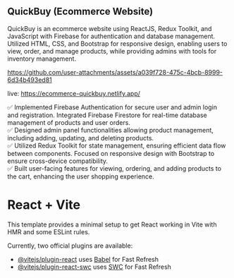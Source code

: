 ## QuickBuy (Ecommerce Website)
QuickBuy is an ecommerce website using ReactJS, Redux Toolkit, and JavaScript with Firebase for authentication and database management. Utilized HTML, CSS, and Bootstrap for responsive design, enabling users to view, order, and manage products, while providing admins with tools for inventory management.

https://github.com/user-attachments/assets/a039f728-475c-4bcb-8999-6d34b493ed81


live:  https://ecommerce-quickbuy.netlify.app/

✅ Implemented Firebase Authentication for secure user and admin login and registration. Integrated Firebase Firestore for
real-time database management of products and user orders.  
✅ Designed admin panel functionalities allowing product management, including adding, updating, and deleting products.  
✅ Utilized Redux Toolkit for state management, ensuring efficient data flow between components. Focused on responsive
design with Bootstrap to ensure cross-device compatibility.  
✅ Built user-facing features for viewing, ordering, and adding products to the cart, enhancing the user shopping experience.

# React + Vite

This template provides a minimal setup to get React working in Vite with HMR and some ESLint rules.

Currently, two official plugins are available:

- [@vitejs/plugin-react](https://github.com/vitejs/vite-plugin-react/blob/main/packages/plugin-react/README.md) uses [Babel](https://babeljs.io/) for Fast Refresh
- [@vitejs/plugin-react-swc](https://github.com/vitejs/vite-plugin-react-swc) uses [SWC](https://swc.rs/) for Fast Refresh
